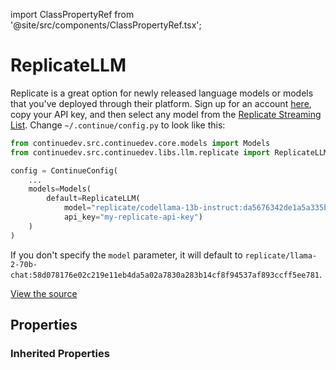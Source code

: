 import ClassPropertyRef from '@site/src/components/ClassPropertyRef.tsx';

# ReplicateLLM

Replicate is a great option for newly released language models or models that you've deployed through their platform. Sign up for an account [here](https://replicate.ai/), copy your API key, and then select any model from the [Replicate Streaming List](https://replicate.com/collections/streaming-language-models). Change `~/.continue/config.py` to look like this:

```python
from continuedev.src.continuedev.core.models import Models
from continuedev.src.continuedev.libs.llm.replicate import ReplicateLLM

config = ContinueConfig(
    ...
    models=Models(
        default=ReplicateLLM(
            model="replicate/codellama-13b-instruct:da5676342de1a5a335b848383af297f592b816b950a43d251a0a9edd0113604b",
            api_key="my-replicate-api-key")
    )
)
```

If you don't specify the `model` parameter, it will default to `replicate/llama-2-70b-chat:58d078176e02c219e11eb4da5a02a7830a283b14cf8f94537af893ccff5ee781`.

[View the source](https://github.com/continuedev/continue/tree/main/continuedev/src/continuedev/libs/llm/replicate.py)

## Properties



### Inherited Properties

<ClassPropertyRef name='api_key' details='{&quot;title&quot;: &quot;Api Key&quot;, &quot;description&quot;: &quot;Replicate API key&quot;, &quot;type&quot;: &quot;string&quot;}' required={true} default=""/>
<ClassPropertyRef name='title' details='{&quot;title&quot;: &quot;Title&quot;, &quot;description&quot;: &quot;A title that will identify this model in the model selection dropdown&quot;, &quot;type&quot;: &quot;string&quot;}' required={false} default=""/>
<ClassPropertyRef name='system_message' details='{&quot;title&quot;: &quot;System Message&quot;, &quot;description&quot;: &quot;A system message that will always be followed by the LLM&quot;, &quot;type&quot;: &quot;string&quot;}' required={false} default=""/>
<ClassPropertyRef name='context_length' details='{&quot;title&quot;: &quot;Context Length&quot;, &quot;description&quot;: &quot;The maximum context length of the LLM in tokens, as counted by count_tokens.&quot;, &quot;default&quot;: 2048, &quot;type&quot;: &quot;integer&quot;}' required={false} default="2048"/>
<ClassPropertyRef name='unique_id' details='{&quot;title&quot;: &quot;Unique Id&quot;, &quot;description&quot;: &quot;The unique ID of the user.&quot;, &quot;type&quot;: &quot;string&quot;}' required={false} default=""/>
<ClassPropertyRef name='model' details='{&quot;title&quot;: &quot;Model&quot;, &quot;description&quot;: &quot;The name of the model to be used (e.g. gpt-4, codellama)&quot;, &quot;default&quot;: &quot;replicate/llama-2-70b-chat:58d078176e02c219e11eb4da5a02a7830a283b14cf8f94537af893ccff5ee781&quot;, &quot;type&quot;: &quot;string&quot;}' required={false} default="replicate/llama-2-70b-chat:58d078176e02c219e11eb4da5a02a7830a283b14cf8f94537af893ccff5ee781"/>
<ClassPropertyRef name='timeout' details='{&quot;title&quot;: &quot;Timeout&quot;, &quot;description&quot;: &quot;Set the timeout for each request to the LLM. If you are running a local LLM that takes a while to respond, you might want to set this to avoid timeouts.&quot;, &quot;default&quot;: 300, &quot;type&quot;: &quot;integer&quot;}' required={false} default="300"/>
<ClassPropertyRef name='verify_ssl' details='{&quot;title&quot;: &quot;Verify Ssl&quot;, &quot;description&quot;: &quot;Whether to verify SSL certificates for requests.&quot;, &quot;type&quot;: &quot;boolean&quot;}' required={false} default=""/>
<ClassPropertyRef name='ca_bundle_path' details='{&quot;title&quot;: &quot;Ca Bundle Path&quot;, &quot;description&quot;: &quot;Path to a custom CA bundle to use when making the HTTP request&quot;, &quot;type&quot;: &quot;string&quot;}' required={false} default=""/>
<ClassPropertyRef name='prompt_templates' details='{&quot;title&quot;: &quot;Prompt Templates&quot;, &quot;description&quot;: &quot;A dictionary of prompt templates that can be used to customize the behavior of the LLM in certain situations. For example, set the \&quot;edit\&quot; key in order to change the prompt that is used for the /edit slash command. Each value in the dictionary is a string templated in mustache syntax, and filled in at runtime with the variables specific to the situation. See the documentation for more information.&quot;, &quot;default&quot;: {&quot;edit&quot;: &quot;Consider the following code:\n```\n{{code_to_edit}}\n```\nEdit the code to perfectly satisfy the following user request:\n{{user_input}}\nOutput nothing except for the code. No code block, no English explanation, no start/end tags.&quot;}, &quot;type&quot;: &quot;object&quot;}' required={false} default="{&#x27;edit&#x27;: &#x27;Consider the following code:\n```\n{{code_to_edit}}\n```\nEdit the code to perfectly satisfy the following user request:\n{{user_input}}\nOutput nothing except for the code. No code block, no English explanation, no start/end tags.&#x27;}"/>
